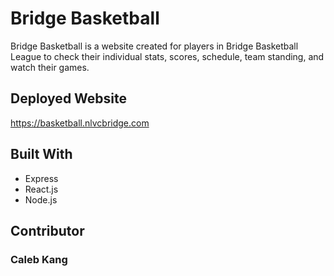 # Bridge Basketball

Bridge Basketball is a website created for players in Bridge Basketball League to check their individual stats, scores, schedule, team standing, and watch their games.

## Deployed Website

https://basketball.nlvcbridge.com

## Built With

* Express
* React.js
* Node.js

## Contributor

### Caleb Kang

<a href="https://www.linkedin.com/in/calebkang"><i class="fab fa-linkedin"></i></a>

<a href="https://www.github.com/c811k"><i class="fab fa-github"></i></a>
